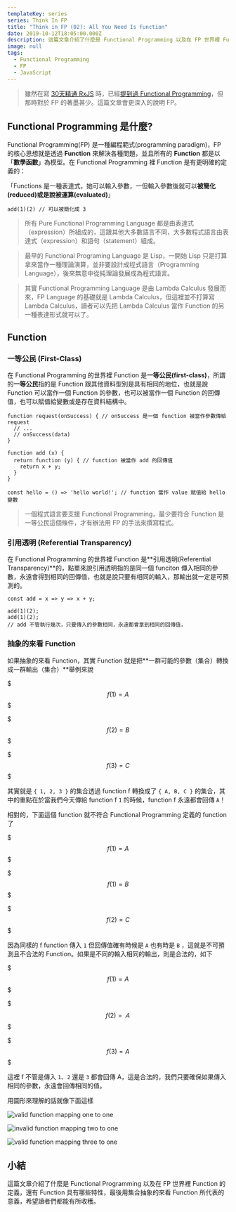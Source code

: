 ```yaml
---
templateKey: series
series: Think In FP
title: "Think in FP (02): All You Need Is Function"
date: 2019-10-12T18:05:00.000Z
description: 這篇文章介紹了什麼是 Functional Programming 以及在 FP 世界裡 Function 的定義，還有 Function 具有哪些特性，最後用集合抽象的來看 Function 所代表的意義，希望讀者們都能有所收穫。
image: null
tags:
  - Functional Programming
  - FP
  - JavaScript
---
```


> 雖然在寫 [30天精通 RxJS](https://blog.jerry-hong.com/series/rxjs) 時，已經[提到過 Functional Programming](https://blog.jerry-hong.com/series/rxjs/thirty-days-RxJS-02/)，但那時對於 FP 的著墨甚少。這篇文章會更深入的說明 FP。

## Functional Programming 是什麼?

Functional Programming(FP) 是一種編程範式(programming paradigm)，FP 的核心思想就是透過 **Function** 來解決各種問題，並且所有的 **Function** 都是以「**數學函數**」為模型。在 Functional Programming 裡 Function 是有更明確的定義的：

「Functions 是一種表達式，她可以輸入參數，一但輸入參數後就可以**被簡化(reduced)**或是說**被運算(evaluated)**」

    add(1)(2) // 可以被簡化成 3

> 所有 Pure Functional Programming Language 都是由表達式（expression）所組成的，這跟其他大多數語言不同，大多數程式語言由表達式（expression）和語句（statement）組成。

> 最早的 Functional Programing Language 是 Lisp，一開始 Lisp 只是打算拿來當作一種理論演算，並非要設計成程式語言（Programming Language），後來無意中從純理論發展成為程式語言。

> 其實 Functional Programming Language 是由 Lambda Calculus 發展而來，FP Language 的基礎就是 Lambda Calculus，但這裡並不打算寫 Lambda Calculus，讀者可以先把 Lambda Calculus 當作 Function 的另一種表達形式就可以了。

## Function

### 一等公民 (First-Class)

在 Functional Programming 的世界裡 Function 是**一等公民(first-class)**，所謂的**一等公民**指的是 Function 跟其他資料型別是具有相同的地位，也就是說 Function 可以當作一個 Function 的參數，也可以被當作一個 Function 的回傳值，也可以賦值給變數或是存在資料結構中。

    function request(onSuccess) { // onSuccess 是一個 function 被當作參數傳給 request
      // ...
      // onSuccess(data) 
    }
    
    function add (x) {
      return function (y) { // function 被當作 add 的回傳值
        return x + y;
      }
    }
    
    const hello = () => 'hello world!'; // function 當作 value 賦值給 hello 變數

> 一個程式語言要支援 Functional Programming，最少要符合 Function 是一等公民這個條件，才有辦法用 FP 的手法來撰寫程式。

### 引用透明 (Referential Transparency)

在 Functional Programming 的世界裡 Function 是**引用透明(Referential Transparency)**的，點單來說引用透明指的是同一個 funciton 傳入相同的參數，永遠會得到相同的回傳值，也就是說只要有相同的輸入，那輸出就一定是可預測的。

    const add = x => y => x + y;
    
    add(1)(2);
    add(1)(2); 
    // add 不管執行幾次，只要傳入的參數相同，永遠都會拿到相同的回傳值，

### 抽象的來看 Function

如果抽象的來看 Function，其實 Function 就是把**一群可能的參數（集合）轉換成一群輸出（集合）**舉例來說

$$$
f(1) = A
$$$

$$$
f(2) = B
$$$

$$$
f(3) = C
$$$

其實就是 `{ 1, 2, 3 }` 的集合透過 function f 轉換成了 `{ A, B, C }` 的集合，其中的重點在於當我們今天傳給 function f `1`  的時候，function f 永遠都會回傳 `A`！

相對的，下面這個 function 就不符合 Functional Programming 定義的 function 了

$$$
f(1) = A
$$$

$$$
f(1) = B
$$$

$$$
f(2) = C
$$$

因為同樣的 f function 傳入 `1` 但回傳值確有時候是 `A` 也有時是 `B` ，這就是不可預測且不合法的 Function。如果是不同的輸入相同的輸出，則是合法的，如下

$$$
f(1) = A
$$$

$$$
f(2) = Ａ
$$$

$$$
f(3) = A
$$$

這裡 f 不管是傳入 `1`、`2` 還是 `3` 都會回傳 A，這是合法的，我們只要確保如果傳入相同的參數，永遠會回傳相同的值。

用圖形來理解的話就像下面這樣

![valid function mapping one to one](/img/valid-function-set.png)

![invalid function mapping two to one](/img/invalid-function-set.png)

![valid function mapping three to one](/img/valid-function-set-2.png)

## 小結

這篇文章介紹了什麼是 Functional Programming 以及在 FP 世界裡 Function 的定義，還有 Function 具有哪些特性，最後用集合抽象的來看 Function 所代表的意義，希望讀者們都能有所收穫。
